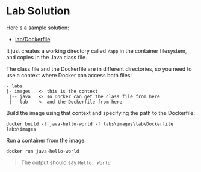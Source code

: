 # Lab Solution

Here's a sample solution:

- [lab/Dockerfile](./lab/Dockerfile)

It just creates a working directory called `/app` in the container filesystem, and copies in the Java class file.

The class file and the Dockerfile are in different directories, so you need to use a context where Docker can access both files:

```
- labs
|- images   <- this is the context
 |-- java   <- so Docker can get the class file from here
 |-- lab    <- and the Dockerfile from here
```
Build the image using that context and specifying the path to the Dockerfile:

```
docker build -t java-hello-world -f labs\images\lab\Dockerfile labs\images
```

Run a container from the image:

```
docker run java-hello-world
```

> The output should say `Hello, World`
